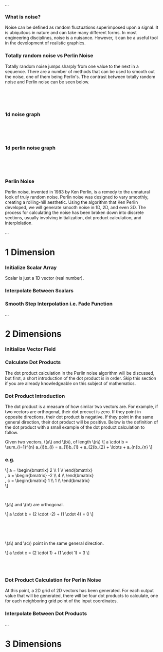 <div class="centered-ellipsis">...</div>

### What is noise?

Noise can be defined as random fluctuations superimposed upon a signal. It is 
ubiquitous in nature and can take many different forms. In most engineering 
disciplines, noise is a nuisance. However, it can be a useful tool in the 
development of realistic graphics. 

### Totally random noise vs Perlin Noise

Totally random noise jumps sharply from one value to the next in a sequence. There are a number of methods
that can be used to smooth out the noise, one of them being Perlin's. The contrast between totally random
noise and Perlin noise can be seen below.

</br></br></br>
### 1d noise graph
</br></br></br>
### 1d perlin noise graph
</br></br></br>

### Perlin Noise
Perlin noise, invented in 1983 by Ken Perlin, is a remedy to the unnatural 
look of truly random noise. Perlin noise was designed to vary smoothly, 
creating a rolling-hill aesthetic. Using the algorithm that Ken Perlin 
developed, we will generate smooth noise in 1D, 2D, and even 3D. The process
for calculating the noise has been broken down into discrete sections, usually
involving initialization, dot product calculation, and interplolation. 

<div class="centered-ellipsis">...</div>

# 1 Dimension

### Initialize Scalar Array

Scalar is just a 1D vector (real number).

### Interpolate Between Scalars

### Smooth Step Interpolation i.e. Fade Function

<div class="centered-ellipsis">...</div>

# 2 Dimensions

### Initialize Vector Field

### Calculate Dot Products

The dot product calculation in the Perlin noise algorithm will be discussed, but first, a short
introduction of the dot product is in order. Skip this section if you are already knowledgeable 
on this subject of mathematics.

### Dot Product Introduction

The dot product is a measure of how similar two vectors are. For example, if two vectors are orthogonal,
their dot procuct is zero. If they point in opposite directions, their dot product is negative. If they
point in the same general direction, their dot product will be positive. Below is the definition of the
dot product with a small example of the dot product calculation to follow.

Given two vectors, \\(a\\) and \\(b\\), of length \\(n\\)
\\[
a \cdot b = \sum_{i=1}^{n} a_{i}b_{i} = a_{1}b_{1} + a_{2}b_{2} + \ldots + a_{n}b_{n}
\\]

### e.g.

\\[
a = \\begin{bmatrix} 
    2 \\\\ 
    1 \\\\ 
    \\end{bmatrix}  
    ,
b = \\begin{bmatrix} 
    -2 \\\\ 
    4 \\\\ 
    \\end{bmatrix}  
    ,
c = \\begin{bmatrix} 
    1 \\\\ 
    1 \\\\ 
    \\end{bmatrix}  
\\]

</br>

\\(a\\) and \\(b\\) are orthogonal.

<div class="article-canvas-container static-canvas">
    <canvas id="a-b-vector-graph" class="large-article-canvas"></canvas>
</div>

\\[
a \cdot b = (2 \cdot -2) + (1 \cdot 4) = 0
\\]

</br></br></br>

\\(a\\) and \\(c\\) point in the same general direction.

<div class="article-canvas-container static-canvas">
    <canvas id="a-c-vector-graph" class="large-article-canvas"></canvas>
</div>

\\[
a \cdot c = (2 \cdot 1) + (1 \cdot 1) = 3
\\]

</br></br>

### Dot Product Calculation for Perlin Noise

At this point, a 2D grid of 2D vectors has been generated. For each
output value that will be generated, there will be four dot products 
to calculate, one for each neighboring grid point of the input coordinates. 


### Interpolate Between Dot Products

<div class="centered-ellipsis">...</div>

# 3 Dimensions


<script>
let tic_spacing = 50
//let background_color = 'rgb(59, 61, 69)'
let background_color = 'rgb(5, 5, 15)'

ab_vec_canvas = document.getElementById('a-b-vector-graph') 
ac_vec_canvas = document.getElementById('a-c-vector-graph') 

ab_vec = new TTplot(ab_vec_canvas, tic_spacing, background_color)
ac_vec = new TTplot(ac_vec_canvas, tic_spacing, background_color)

let origin = {}
origin.x = 250
origin.y = 150

ab_vec.draw_2d_axes(origin.x, origin.y, 2, 'rgb(225, 227, 230)')
ac_vec.draw_2d_axes(origin.x, origin.y, 2, 'rgb(225, 227, 230)')
ab_vec.canvas_arrow(origin.x, origin.y, 2, 1, 4, TT_light_blue, 'a', 'rgb(255, 255, 255)')
ac_vec.canvas_arrow(origin.x, origin.y, 2, 1, 4, TT_light_blue, 'a', 'rgb(255, 255, 255)')
ab_vec.canvas_arrow(origin.x, origin.y, -2, 4, 4, TT_blue, 'b', 'rgb(255, 255, 255)')
ac_vec.canvas_arrow(origin.x, origin.y, 1, 1, 4, TT_brown, 'c', 'rgb(255, 255, 255)')
</script>